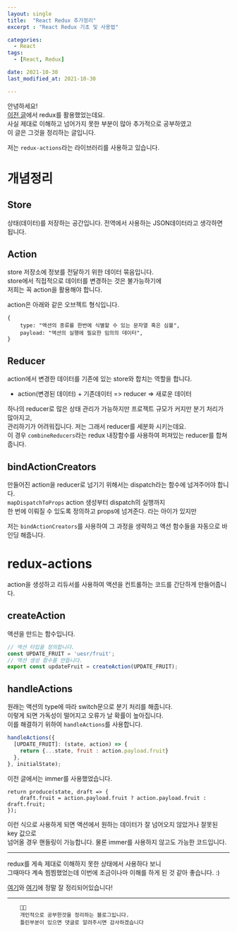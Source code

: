 ```yaml
---
layout: single
title:  "React Redux 추가정리"
excerpt : "React Redux 기초 및 사용법"

categories:
  - React
tags: 
  - [React, Redux]

date: 2021-10-30
last_modified_at: 2021-10-30

---
```


안녕하세요!       
[이전 글](https://hellojaehyeok.github.io/react/react-redux/)에서 redux를 활용했었는데요.       
사실 제대로 이해하고 넘어가지 못한 부분이 많아 추가적으로 공부하였고        
이 글은 그것을 정리하는 글입니다.       

저는 `redux-actions`라는 라이브러리를 사용하고 있습니다.

# 개념정리

## Store
상태(데이터)를 저장하는 공간입니다.
전역에서 사용하는 JSON데이터라고 생각하면 됩니다.

## Action
store 저장소에 정보를 전달하기 위한 데이터 묶음입니다.      
store에서 직접적으로 데이터를 변경하는 것은 불가능하기에       
저희는 꼭 action을 활용해야 합니다.      

action은 아래와 같은 오브젝트 형식입니다.
```
{
    type: "액션의 종류를 한번에 식별할 수 있는 문자열 혹은 심볼",
    payload: "액션의 실행에 필요한 임의의 데이터",
}
```

## Reducer
action에서 변경한 데이터를 기존에 있는 store와 합치는 역할을 합니다.      
      
* action(변경된 데이터) + 기존데이터 => reducer => 새로운 데이터      
      
하나의 reducer로 많은 상태 관리가 가능하지만 프로젝트 규모가 커지만 분기 처리가 많아지고,       
관리하기가 어려워집니다. 저는 그래서 reducer를 세분화 시키는데요.       
이 경우 `combineReducers`라는 redux 내장함수를 사용하여 퍼져있는 reducer를 합쳐줍니다.       

## bindActionCreators
만들어진 action을 reducer로 넘기기 위해서는 dispatch라는 함수에 넘겨주어야 합니다.    
`mapDispatchToProps` action 생성부터 dispatch의 실행까지        
한 번에 이뤄질 수 있도록 정의하고 props에 넘겨준다. 라는 아이가 있지만     

저는 `bindActionCreators`를 사용하여 그 과정을 생략하고 액션 함수들을 자동으로 바인딩 해줍니다.   


# redux-actions
action을 생성하고 리듀서를 사용하여 액션을 컨트롤하는 코드를 간단하게 만들어줍니다.

## createAction
액션을 만드는 함수입니다.
``` javascript
// 액션 타입을 정의합니다.
const UPDATE_FRUIT = 'uesr/fruit';
// 액션 생성 함수를 만듭니다.
export const updateFruit = createAction(UPDATE_FRUIT);
```

## handleActions
원래는 액션의 type에 따라 switch문으로 분기 처리를 해줍니다.       
이렇게 되면 가독성이 떨어지고 오류가 날 확률이 높아집니다.       
이를 해결하기 위하여 `handleActions`를 사용합니다.       
``` javascript
handleActions({
  [UPDATE_FRUIT]: (state, action) => {
    return {...state, fruit : action.payload.fruit}
  },
}, initialState);
```
이전 글에서는 immer를 사용했었습니다.
```
return produce(state, draft => {
    draft.fruit = action.payload.fruit ? action.payload.fruit : draft.fruit;
});
```
이런 식으로 사용하게 되면 액션에서 원하는 데이터가 잘 넘어오지 않았거나 잘못된 key 값으로       
넘어올 경우 핸들링이 가능합니다. 물론 immer를 사용하지 않고도 가능한 코드입니다.       




---

redux를 게속 제대로 이해하지 못한 상태에서 사용하다 보니        
그때마다 계속 찜찜했었는데 이번에 조금이나마 이해를 하게 된 것 같아 좋습니다. :)

[여기](https://medium.com/@ca3rot/%EC%95%84%EB%A7%88-%EC%9D%B4%EA%B2%8C-%EC%A0%9C%EC%9D%BC-%EC%9D%B4%ED%95%B4%ED%95%98%EA%B8%B0-%EC%89%AC%EC%9A%B8%EA%B1%B8%EC%9A%94-react-redux-%ED%94%8C%EB%A1%9C%EC%9A%B0%EC%9D%98-%EC%9D%B4%ED%95%B4-1585e911a0a6)와 [여기](https://velopert.com/3358)에 정말 잘 정리되어있습니다!

---
```
    🤔🤔
    개인적으로 공부한것을 정리하는 블로그입니다.
    틀린부분이 있으면 댓글로 알려주시면 감사하겠습니다
```